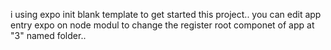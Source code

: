 i using expo init blank template to get started this project..
you can edit app entry expo on node modul to change the register root componet of app at "3" named folder..
